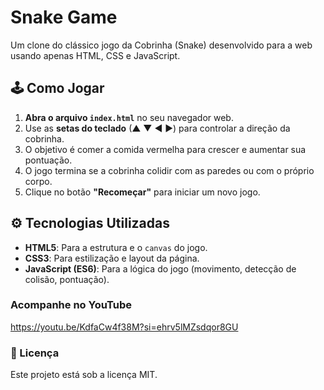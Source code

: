 # Snake Game

Um clone do clássico jogo da Cobrinha (Snake) desenvolvido para a web usando apenas HTML, CSS e JavaScript.

## 🕹️ Como Jogar

1.  **Abra o arquivo `index.html`** no seu navegador web.
2.  Use as **setas do teclado** (▲ ▼ ◄ ►) para controlar a direção da cobrinha.
3.  O objetivo é comer a comida vermelha para crescer e aumentar sua pontuação.
4.  O jogo termina se a cobrinha colidir com as paredes ou com o próprio corpo.
5.  Clique no botão **"Recomeçar"** para iniciar um novo jogo.

## ⚙️ Tecnologias Utilizadas

- **HTML5**: Para a estrutura e o `canvas` do jogo.
- **CSS3**: Para estilização e layout da página.
- **JavaScript (ES6)**: Para a lógica do jogo (movimento, detecção de colisão, pontuação).

### Acompanhe no YouTube

https://youtu.be/KdfaCw4f38M?si=ehrv5lMZsdqor8GU

### 📄 Licença

Este projeto está sob a licença MIT.
